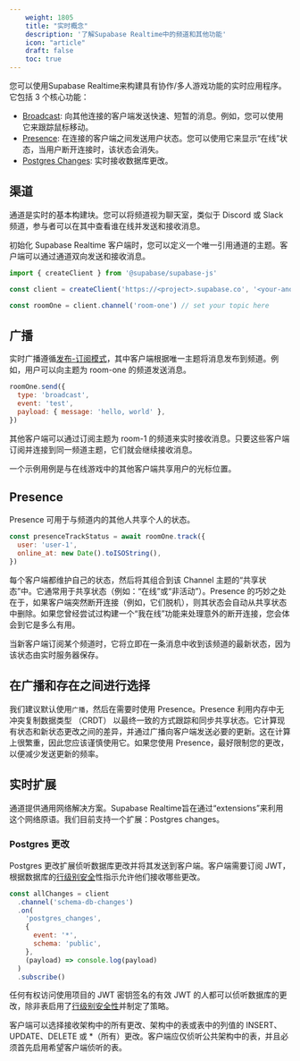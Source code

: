 ```yaml
---
    weight: 1805
    title: "实时概念"
    description: '了解Supabase Realtime中的频道和其他功能'
    icon: "article"
    draft: false
    toc: true
---
```


您可以使用Supabase Realtime来构建具有协作/多人游戏功能的实时应用程序。它包括 3 个核心功能：

- [Broadcast](/docs/app/realtime/broadcast): 向其他连接的客户端发送快速、短暂的消息。例如，您可以使用它来跟踪鼠标移动。
- [Presence](/docs/app/realtime/presence): 在连接的客户端之间发送用户状态。您可以使用它来显示“在线”状态，当用户断开连接时，该状态会消失。
- [Postgres Changes](/docs/app/realtime/postgres-changes): 实时接收数据库更改。

## 渠道

通道是实时的基本构建块。您可以将频道视为聊天室，类似于 Discord 或 Slack 频道，参与者可以在其中查看谁在线并发送和接收消息。

初始化 Supabase Realtime 客户端时，您可以定义一个唯一引用通道的主题。客户端可以通过通道双向发送和接收消息。

```js
import { createClient } from '@supabase/supabase-js'

const client = createClient('https://<project>.supabase.co', '<your-anon-key>')

const roomOne = client.channel('room-one') // set your topic here
```

## 广播

实时广播遵循[发布-订阅模式](https://en.wikipedia.org/wiki/Publish%E2%80%93subscribe_pattern)，其中客户端根据唯一主题将消息发布到频道。例如，用户可以向主题为 room-one 的频道发送消息。

```js
roomOne.send({
  type: 'broadcast',
  event: 'test',
  payload: { message: 'hello, world' },
})
```

其他客户端可以通过订阅主题为 room-1 的频道来实时接收消息。只要这些客户端订阅并连接到同一频道主题，它们就会继续接收消息。

一个示例用例是与在线游戏中的其他客户端共享用户的光标位置。

## Presence

Presence 可用于与频道内的其他人共享个人的状态。

```js
const presenceTrackStatus = await roomOne.track({
  user: 'user-1',
  online_at: new Date().toISOString(),
})
```

每个客户端都维护自己的状态，然后将其组合到该 Channel 主题的“共享状态”中。它通常用于共享状态（例如：“在线”或“非活动”）。Presence 的巧妙之处在于，如果客户端突然断开连接（例如，它们脱机），则其状态会自动从共享状态中删除。如果您曾经尝试过构建一个“我在线”功能来处理意外的断开连接，您会体会到它是多么有用。

当新客户端订阅某个频道时，它将立即在一条消息中收到该频道的最新状态，因为该状态由实时服务器保存。

## 在广播和存在之间进行选择

我们建议默认使用`广播`，然后在需要时使用 Presence。Presence 利用内存中无冲突复制数据类型 （CRDT） 以最终一致的方式跟踪和同步共享状态。它计算现有状态和新状态更改之间的差异，并通过广播向客户端发送必要的更新。这在计算上很繁重，因此您应该谨慎使用它。如果您使用 Presence，最好限制您的更改，以便减少发送更新的频率。

## 实时扩展

通道提供通用网络解决方案。Supabase Realtime旨在通过“extensions”来利用这个网络原语。我们目前支持一个扩展：Postgres changes。

### Postgres 更改

Postgres 更改扩展侦听数据库更改并将其发送到客户端。客户端需要订阅 JWT，根据数据库的[行级别安全](/docs/app/auth/row-level-security)性指示允许他们接收哪些更改。

```js
const allChanges = client
  .channel('schema-db-changes')
  .on(
    'postgres_changes',
    {
      event: '*',
      schema: 'public',
    },
    (payload) => console.log(payload)
  )
  .subscribe()
```


任何有权访问使用项目的 JWT 密钥签名的有效 JWT 的人都可以侦听数据库的更改，除非表启用了[行级别安全性](/docs/app/auth/row-level-security)并制定了策略。


客户端可以选择接收架构中的所有更改、架构中的表或表中的列值的 INSERT、UPDATE、DELETE 或 *（所有）更改。客户端应仅侦听公共架构中的表，并且必须首先启用希望客户端侦听的表。